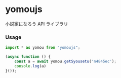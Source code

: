 # yomoujs
小説家になろう API ライブラリ

### Usage

```javascript
import * as yomou from "yomoujs";

(async function () {
    const a = await yomou.getSyousetu('n4845ec');
    console.log(a)
}());

```
